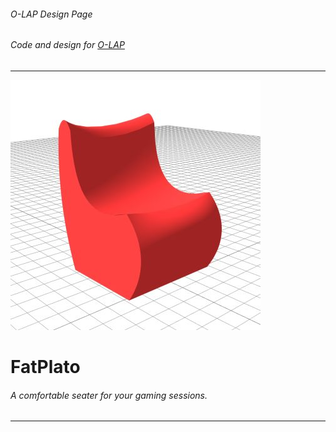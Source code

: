 ###### O-LAP Design Page
###### Code and design for [O-LAP](https://o-lap.com)  
---
![FatPlato](https://raw.githubusercontent.com/amitlzkpa/o-lap_plato/master/design/display.jpg)
# FatPlato  
###### A comfortable seater for your gaming sessions.  
---